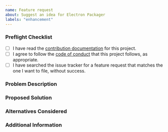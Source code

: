 ```yaml
---
name: Feature request
about: Suggest an idea for Electron Packager
labels: "enhancement"
---
```


### Preflight Checklist
<!-- Please ensure you've completed the following steps by replacing [ ] with [x]-->

* [ ] I have read the [contribution documentation](https://github.com/electron/electron-packager/blob/main/CONTRIBUTING.md) for this project.
* [ ] I agree to follow the [code of conduct](https://github.com/electron/electron/blob/main/CODE_OF_CONDUCT.md) that this project follows, as appropriate.
* [ ] I have searched the issue tracker for a feature request that matches the one I want to file, without success.

### Problem Description
<!-- Is your feature request related to a problem? Please add a clear and concise description of
what the problem is. -->

### Proposed Solution
<!-- Describe the solution you'd like in a clear and concise manner -->

### Alternatives Considered
<!-- A clear and concise description of any alternative solutions or features you've considered. -->

### Additional Information
<!-- Add any other context about the problem here. This may include the use case for the feature. -->
